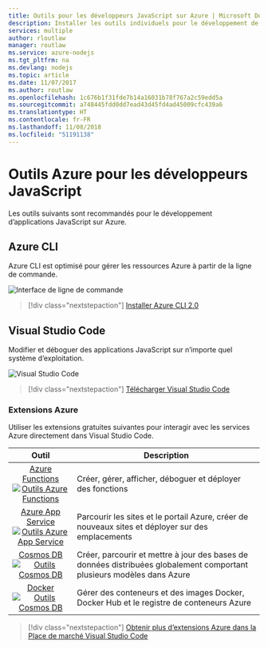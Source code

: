 ```yaml
---
title: Outils pour les développeurs JavaScript sur Azure | Microsoft Docs
description: Installer les outils individuels pour le développement de JavaScript sur Azure
services: multiple
author: rloutlaw
manager: routlaw
ms.service: azure-nodejs
ms.tgt_pltfrm: na
ms.devlang: nodejs
ms.topic: article
ms.date: 11/07/2017
ms.author: routlaw
ms.openlocfilehash: 1c676b1f31fde7b14a16031b78f767a2c59edd5a
ms.sourcegitcommit: a748445fdd0dd7ead43d45fd4ad45009cfc439a6
ms.translationtype: HT
ms.contentlocale: fr-FR
ms.lasthandoff: 11/08/2018
ms.locfileid: "51191138"
---
```

# <a name="azure-tools-for-javascript-developers"></a>Outils Azure pour les développeurs JavaScript
Les outils suivants sont recommandés pour le développement d’applications JavaScript sur Azure.

## <a name="azure-cli"></a>Azure CLI
Azure CLI est optimisé pour gérer les ressources Azure à partir de la ligne de commande.

![Interface de ligne de commande](media/node-azure-tools/cli.png)
 
> [!div class="nextstepaction"]
> [Installer Azure CLI 2.0](https://docs.microsoft.com/cli/azure/install-az-cli2)

## <a name="visual-studio-code"></a>Visual Studio Code
Modifier et déboguer des applications JavaScript sur n’importe quel système d’exploitation.

![Visual Studio Code](media/node-azure-tools/vs-code.png)

> [!div class="nextstepaction"]
> [Télécharger Visual Studio Code](https://code.visualstudio.com)

### <a name="azure-extensions"></a>Extensions Azure
Utiliser les extensions gratuites suivantes pour interagir avec les services Azure directement dans Visual Studio Code.

| Outil | Description  |
|:---------:|---------|
| [Azure Functions](https://marketplace.visualstudio.com/items?itemName=ms-azuretools.vscode-azurefunctions) <br> [![Outils Azure Functions](media/node-azure-tools/icon-azure-functions.png)](https://marketplace.visualstudio.com/items?itemName=ms-azuretools.vscode-azurefunctions) | Créer, gérer, afficher, déboguer et déployer des fonctions|
| [Azure App Service](https://marketplace.visualstudio.com/items?itemName=ms-azuretools.vscode-azureappservice) <br> [![Outils Azure App Service](media/node-azure-tools/icon-azure-app-service.png)](https://marketplace.visualstudio.com/items?itemName=ms-azuretools.vscode-azureappservice) | Parcourir les sites et le portail Azure, créer de nouveaux sites et déployer sur des emplacements |
| [Cosmos DB ](https://marketplace.visualstudio.com/items?itemName=ms-azuretools.vscode-cosmosdb)  <br> [![Outils Cosmos DB](media/node-azure-tools/icon-cosmos-db.png)](https://marketplace.visualstudio.com/items?itemName=ms-azuretools.vscode-cosmosdb)| Créer, parcourir et mettre à jour des bases de données distribuées globalement comportant plusieurs modèles dans Azure |
| [Docker](https://marketplace.visualstudio.com/items?itemName=formulahendry.docker-explorer)   <br> [![Outils Cosmos DB](media/node-azure-tools/icon-docker.png)](https://marketplace.visualstudio.com/items?itemName=formulahendry.docker-explorer)| Gérer des conteneurs et des images Docker, Docker Hub et le registre de conteneurs Azure |

> [!div class="nextstepaction"]
> [Obtenir plus d’extensions Azure dans la Place de marché Visual Studio Code](https://marketplace.visualstudio.com/search?term=azure&target=VSCode&category=All%20categories&sortBy=Relevance)